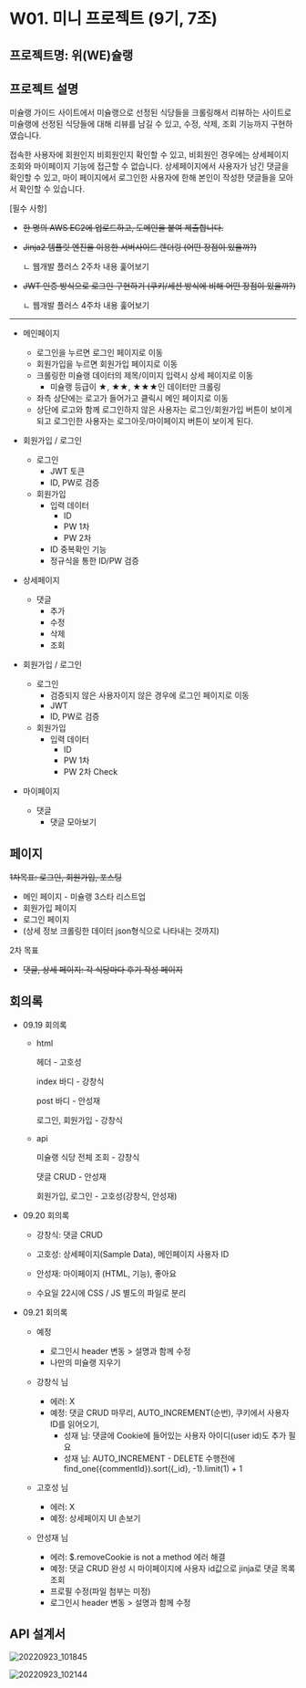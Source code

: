 
# W01. 미니 프로젝트 (9기, 7조)

## 프로젝트명: 위(WE)슐랭

## 프로젝트 설명

미슐랭 가이드 사이트에서 미슐랭으로 선정된 식당들을 크롤링해서 리뷰하는 사이트로 미슐랭에 선정된 식당들에 대해 리뷰를 남길 수 있고, 수정, 삭제, 조회 기능까지 구현하였습니다. 

접속한 사용자에 회원인지 비회원인지 확인할 수 있고, 비회원인 경우에는 상세페이지 조회와 마이페이지 기능에 접근할 수 없습니다. 상세페이지에서 사용자가 남긴 댓글을 확인할 수 있고, 마이 페이지에서 로그인한 사용자에 한해 본인이 작성한 댓글들을 모아서 확인할 수 있습니다.

[필수 사항]

- ~~한 명의 AWS EC2에 업로드하고, 도메인을 붙여 제출합니다.~~
- ~~Jinja2 템플릿 엔진을 이용한 서버사이드 렌더링 (어떤 장점이 있을까?)~~
    
    ㄴ 웹개발 플러스 2주차 내용 훑어보기
    
- ~~JWT 인증 방식으로 로그인 구현하기 (쿠키/세션 방식에 비해 어떤 장점이 있을까?)~~
    
    ㄴ 웹개발 플러스 4주차 내용 훑어보기

---

- 메인페이지
    - 로그인을 누르면 로그인 페이지로 이동
    - 회원가입을 누르면 회원가입 페이지로 이동
    - 크롤링한 미슐랭 데이터의 제목/이미지 입력시 상세 페이지로 이동
        - 미슐랭 등급이 ★, ★★, ★★★인 데이터만 크롤링
    - 좌측 상단에는 로고가 들어가고 클릭시 메인 페이지로 이동
    - 상단에 로고와 함께 로그인하지 않은 사용자는 로그인/회원가입 버튼이 보이게 되고 로그인한 사용자는 로그아웃/마이페이지 버튼이 보이게 된다.


- 회원가입 / 로그인
    - 로그인
        - JWT 토큰
        - ID, PW로 검증
    - 회원가입
        - 입력 데이터
            - ID
            - PW 1차
            - PW 2차
        - ID 중복확인 기능
        - 정규식을 통한 ID/PW 검증
     

- 상세페이지
    - 댓글
        - 추가
        - 수정
        - 삭제
        - 조회

- 회원가입 / 로그인
    - 로그인
        - 검증되지 않은 사용자이지 않은 경우에 로그인 페이지로 이동
        - JWT
        - ID, PW로 검증
    - 회원가입
        - 입력 데이터
            - ID
            - PW 1차
            - PW 2차 Check
            
- 마이페이지
    - 댓글
        - 댓글 모아보기


## 페이지

~~1차목표: 로그인, 회원가입, 포스팅~~

- 메인 페이지 - 미슐랭 3스타 리스트업
- 회원가입 페이지
- 로그인 페이지
- (상세 정보 크롤링한 데이터 json형식으로 나타내는 것까지)

2차 목표

- ~~댓글, 상세 페이지: 각 식당마다 후기 작성 페이지~~











## 회의록

- 09.19 회의록
    - html
        
        헤더 - 고호성
        
        index 바디 - 강창식
        
        post 바디 - 안성재
        
        로그인, 회원가입 - 강창식
        
    - api
        
        미슐랭 식당 전체 조회 - 강창식
        
        댓글 CRUD - 안성재
        
        회원가입, 로그인 - 고호성(강창식, 안성재)
        
- 09.20 회의록
    - 강창식: 댓글 CRUD
    - 고호성: 상세페이지(Sample Data), 메인페이지 사용자 ID
    - 안성재: 마이페이지 (HTML, 기능), 좋아요
    
    - 수요일 22시에 CSS / JS 별도의 파일로 분리
    
     
    
- 09.21 회의록
    - 예정
        - 로그인시 header 변동 > 설명과 함께 수정
        - 나만의 미슐랭 지우기
    
    - 강창식 님
        - 에러: X
        - 예정: 댓글 CRUD 마무리, AUTO_INCREMENT(순번), 쿠키에서 사용자 ID를 읽어오기,
            - 성재 님: 댓글에 Cookie에 들어있는 사용자 아이디(user id)도 추가 필요
            - 성재 님: AUTO_INCREMENT - DELETE 수행전에 find_one({commentId}).sort({_id}, -1).limit(1) + 1
    - 고호성 님
        - 에러: X
        - 예정: 상세페이지 UI 손보기
    - 안성재 님
        - 에러: $.removeCookie is not a method 에러 해결
        - 예정: 댓글 CRUD 완성 시 마이페이지에 사용자 id값으로 jinja로 댓글 목록 조회
        - 프로필 수정(파일 첨부는 미정)
        - 로그인시 header 변동 > 설명과 함께 수정 


## API 설계서

![20220923_101845](https://user-images.githubusercontent.com/64416833/191876794-3cc61036-882b-464a-be73-264f5ce022d5.jpg)

![20220923_102144](https://user-images.githubusercontent.com/64416833/191876842-118120ca-df0c-436a-aca2-5d29bc537d05.jpg)